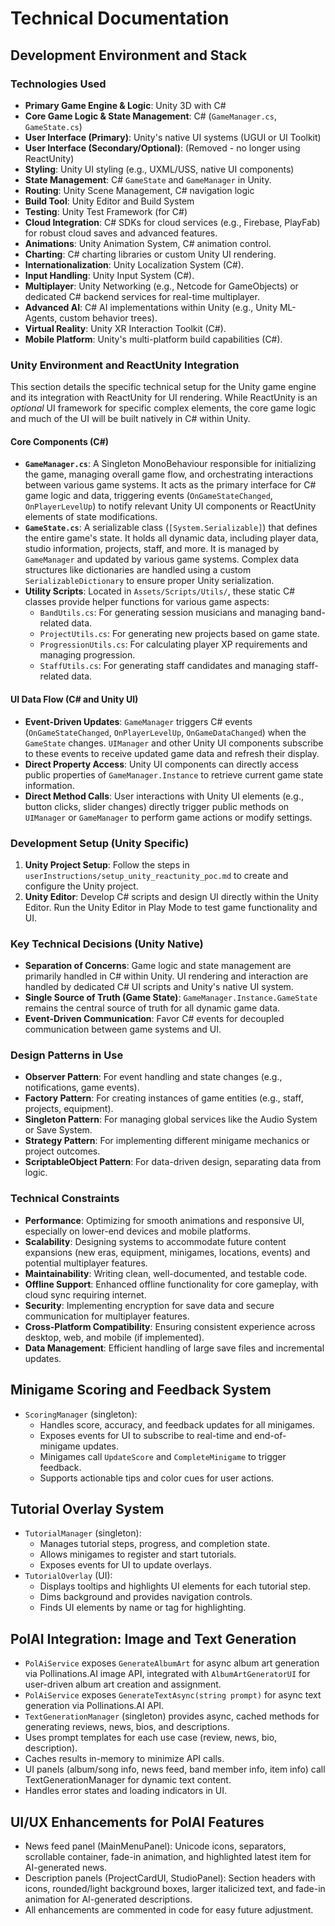 # Technical Documentation

## Development Environment and Stack

### Technologies Used
- **Primary Game Engine & Logic**: Unity 3D with C#
- **Core Game Logic & State Management**: C# (`GameManager.cs`, `GameState.cs`)
- **User Interface (Primary)**: Unity's native UI systems (UGUI or UI Toolkit)
- **User Interface (Secondary/Optional)**: (Removed - no longer using ReactUnity)
- **Styling**: Unity UI styling (e.g., UXML/USS, native UI components)
- **State Management**: C# `GameState` and `GameManager` in Unity.
- **Routing**: Unity Scene Management, C# navigation logic
- **Build Tool**: Unity Editor and Build System
- **Testing**: Unity Test Framework (for C#)
- **Cloud Integration**: C# SDKs for cloud services (e.g., Firebase, PlayFab) for robust cloud saves and advanced features.
- **Animations**: Unity Animation System, C# animation control.
- **Charting**: C# charting libraries or custom Unity UI rendering.
- **Internationalization**: Unity Localization System (C#).
- **Input Handling**: Unity Input System (C#).
- **Multiplayer**: Unity Networking (e.g., Netcode for GameObjects) or dedicated C# backend services for real-time multiplayer.
- **Advanced AI**: C# AI implementations within Unity (e.g., Unity ML-Agents, custom behavior trees).
- **Virtual Reality**: Unity XR Interaction Toolkit (C#).
- **Mobile Platform**: Unity's multi-platform build capabilities (C#).

### Unity Environment and ReactUnity Integration

This section details the specific technical setup for the Unity game engine and its integration with ReactUnity for UI rendering. While ReactUnity is an *optional* UI framework for specific complex elements, the core game logic and much of the UI will be built natively in C# within Unity.

#### Core Components (C#)
- **`GameManager.cs`**: A Singleton MonoBehaviour responsible for initializing the game, managing overall game flow, and orchestrating interactions between various game systems. It acts as the primary interface for C# game logic and data, triggering events (`OnGameStateChanged`, `OnPlayerLevelUp`) to notify relevant Unity UI components or ReactUnity elements of state modifications.
- **`GameState.cs`**: A serializable class (`[System.Serializable]`) that defines the entire game's state. It holds all dynamic data, including player data, studio information, projects, staff, and more. It is managed by `GameManager` and updated by various game systems. Complex data structures like dictionaries are handled using a custom `SerializableDictionary` to ensure proper Unity serialization.
- **Utility Scripts**: Located in `Assets/Scripts/Utils/`, these static C# classes provide helper functions for various game aspects:
    - `BandUtils.cs`: For generating session musicians and managing band-related data.
    - `ProjectUtils.cs`: For generating new projects based on game state.
    - `ProgressionUtils.cs`: For calculating player XP requirements and managing progression.
    - `StaffUtils.cs`: For generating staff candidates and managing staff-related data.

#### UI Data Flow (C# and Unity UI)
- **Event-Driven Updates**: `GameManager` triggers C# events (`OnGameStateChanged`, `OnPlayerLevelUp`, `OnGameDataChanged`) when the `GameState` changes. `UIManager` and other Unity UI components subscribe to these events to receive updated game data and refresh their display.
- **Direct Property Access**: Unity UI components can directly access public properties of `GameManager.Instance` to retrieve current game state information.
- **Direct Method Calls**: User interactions with Unity UI elements (e.g., button clicks, slider changes) directly trigger public methods on `UIManager` or `GameManager` to perform game actions or modify settings.

### Development Setup (Unity Specific)
1.  **Unity Project Setup**: Follow the steps in `userInstructions/setup_unity_reactunity_poc.md` to create and configure the Unity project.
2.  **Unity Editor**: Develop C# scripts and design UI directly within the Unity Editor. Run the Unity Editor in Play Mode to test game functionality and UI.

### Key Technical Decisions (Unity Native)
- **Separation of Concerns**: Game logic and state management are primarily handled in C# within Unity. UI rendering and interaction are handled by dedicated C# UI scripts and Unity's native UI system.
- **Single Source of Truth (Game State)**: `GameManager.Instance.GameState` remains the central source of truth for all dynamic game data.
- **Event-Driven Communication**: Favor C# events for decoupled communication between game systems and UI.

### Design Patterns in Use
- **Observer Pattern**: For event handling and state changes (e.g., notifications, game events).
- **Factory Pattern**: For creating instances of game entities (e.g., staff, projects, equipment).
- **Singleton Pattern**: For managing global services like the Audio System or Save System.
- **Strategy Pattern**: For implementing different minigame mechanics or project outcomes.
- **ScriptableObject Pattern**: For data-driven design, separating data from logic.

### Technical Constraints
- **Performance**: Optimizing for smooth animations and responsive UI, especially on lower-end devices and mobile platforms.
- **Scalability**: Designing systems to accommodate future content expansions (new eras, equipment, minigames, locations, events) and potential multiplayer features.
- **Maintainability**: Writing clean, well-documented, and testable code.
- **Offline Support**: Enhanced offline functionality for core gameplay, with cloud sync requiring internet.
- **Security**: Implementing encryption for save data and secure communication for multiplayer features.
- **Cross-Platform Compatibility**: Ensuring consistent experience across desktop, web, and mobile (if implemented).
- **Data Management**: Efficient handling of large save files and incremental updates.

## Minigame Scoring and Feedback System
- `ScoringManager` (singleton):
  - Handles score, accuracy, and feedback updates for all minigames.
  - Exposes events for UI to subscribe to real-time and end-of-minigame updates.
  - Minigames call `UpdateScore` and `CompleteMinigame` to trigger feedback.
  - Supports actionable tips and color cues for user actions.

## Tutorial Overlay System
- `TutorialManager` (singleton):
  - Manages tutorial steps, progress, and completion state.
  - Allows minigames to register and start tutorials.
  - Exposes events for UI to update overlays.
- `TutorialOverlay` (UI):
  - Displays tooltips and highlights UI elements for each tutorial step.
  - Dims background and provides navigation controls.
  - Finds UI elements by name or tag for highlighting.

## PolAI Integration: Image and Text Generation
- `PolAiService` exposes `GenerateAlbumArt` for async album art generation via Pollinations.AI image API, integrated with `AlbumArtGeneratorUI` for user-driven album art creation and assignment.
- `PolAiService` exposes `GenerateTextAsync(string prompt)` for async text generation via Pollinations.AI API.
- `TextGenerationManager` (singleton) provides async, cached methods for generating reviews, news, bios, and descriptions.
- Uses prompt templates for each use case (review, news, bio, description).
- Caches results in-memory to minimize API calls.
- UI panels (album/song info, news feed, band member info, item info) call TextGenerationManager for dynamic text content.
- Handles error states and loading indicators in UI.

## UI/UX Enhancements for PolAI Features
- News feed panel (MainMenuPanel): Unicode icons, separators, scrollable container, fade-in animation, and highlighted latest item for AI-generated news.
- Description panels (ProjectCardUI, StudioPanel): Section headers with icons, rounded/light background boxes, larger italicized text, and fade-in animation for AI-generated descriptions.
- All enhancements are commented in code for easy future adjustment.
